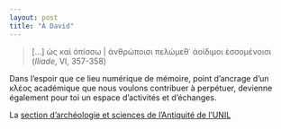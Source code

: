 ```yaml
---
layout: post
title: "À David"
---
```


> […] ὡς καὶ ὀπίσσω | ἀνθρώποισι πελώμεθ᾽ ἀοίδιμοι ἐσσομένοισι <br/>
> (*Iliade*, VI, 357-358)

Dans l’espoir que ce lieu numérique de mémoire, point d’ancrage d’un κλέος académique que nous voulons contribuer à perpétuer, devienne également pour toi un espace d’activités et d’échanges.

La [section d’archéologie et sciences de l’Antiquité de l’UNIL](https://www.unil.ch/iasa/)